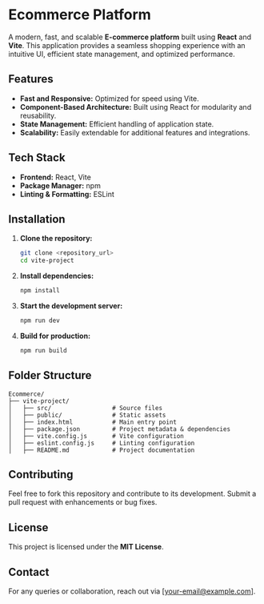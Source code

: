 # Ecommerce Platform

A modern, fast, and scalable **E-commerce platform** built using **React** and **Vite**. This application provides a seamless shopping experience with an intuitive UI, efficient state management, and optimized performance.

## Features

- **Fast and Responsive:** Optimized for speed using Vite.
- **Component-Based Architecture:** Built using React for modularity and reusability.
- **State Management:** Efficient handling of application state.
- **Scalability:** Easily extendable for additional features and integrations.

## Tech Stack

- **Frontend:** React, Vite
- **Package Manager:** npm
- **Linting & Formatting:** ESLint

## Installation

1. **Clone the repository:**
   ```sh
   git clone <repository_url>
   cd vite-project
   ```

2. **Install dependencies:**
   ```sh
   npm install
   ```

3. **Start the development server:**
   ```sh
   npm run dev
   ```

4. **Build for production:**
   ```sh
   npm run build
   ```

## Folder Structure

```
Ecommerce/
├── vite-project/
│   ├── src/                 # Source files
│   ├── public/              # Static assets
│   ├── index.html           # Main entry point
│   ├── package.json         # Project metadata & dependencies
│   ├── vite.config.js       # Vite configuration
│   ├── eslint.config.js     # Linting configuration
│   ├── README.md            # Project documentation
```

## Contributing

Feel free to fork this repository and contribute to its development. Submit a pull request with enhancements or bug fixes.

## License

This project is licensed under the **MIT License**.

## Contact

For any queries or collaboration, reach out via [your-email@example.com].

